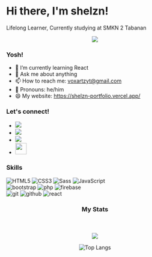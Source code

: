 <div style="padding: 1rem;">

# <summary><strong>Hi there, I'm shelzn!</strong></summary>
Lifelong Learner, Currently studying at SMKN 2 Tabanan <br>

<p align="center">
<img src="https://visitor-badge.laobi.icu/badge?page_id=abbyhendraprayoga" id="counter">
</p>

### <summary><strong>Yosh!</strong></summary>

- 🌱 I’m currently learning React
- 💬 Ask me about anything
- 📫 How to reach me: voxartzyt@gmail.com
- 💨 Pronouns: he/him
- 😄 My website: https://shelzn-portfolio.vercel.app/

### <summary><strong>Let's connect!</strong></summary>

- <a href="https://www.instagram.com/abbyhendraa_/"><img src="https://img.shields.io/badge/instagram%20@abbyhendraa_-DD2476?style=for-the-badge&logo=instagram&logoColor=white"/></a>
- <a href="https://www.youtube.com/@dizertkun"><img src="https://img.shields.io/badge/youtube%20@shelzn-FF0000?style=for-the-badge&logo=youtube&logoColor=white"/></a>
- <a href="https://x.com/zztryy"><img src="https://img.shields.io/badge/twitter%20@zztryy-0D95E8?style=for-the-badge&logo=twitter&logoColor=white"/></a>
- <a href="https://shelzn-portfolio.vercel.app"><img height="30px" src="https://img.shields.io/badge/My%20Website:%20shelznportfolio-8E2DE2?style=for-the-badge&logo=google%20chrome&logoColor=white"/></a>

### <summary><strong>Skills</strong></summary>

![HTML5](https://img.shields.io/badge/html%205-grey?style=for-the-badge&logo=html5&logoColor=white&labelColor=8E2DE2)
![CSS3](https://img.shields.io/badge/css%203-grey?style=for-the-badge&logo=css3&logoColor=white&labelColor=8E2DE2)
![Sass](https://img.shields.io/badge/sass-grey?style=for-the-badge&logo=sass&logoColor=white&labelColor=8E2DE2)
![JavaScript](https://img.shields.io/badge/-JavaScript-grey?style=for-the-badge&logo=javascript&logoColor=white&labelColor=8E2DE2)
<br>
![bootstrap](https://img.shields.io/badge/-bootstrap-grey?style=for-the-badge&logo=bootstrap&logoColor=white&labelColor=8E2DE2)
![php](https://img.shields.io/badge/-php-grey?style=for-the-badge&logo=php&logoColor=white&labelColor=8E2DE2)
![firebase](https://img.shields.io/badge/-firebase-grey?style=for-the-badge&logo=firebase&logoColor=white&labelColor=8E2DE2)
<br>
![git](https://img.shields.io/badge/-git-grey?style=for-the-badge&logo=git&logoColor=white&labelColor=8E2DE2)
![github](https://img.shields.io/badge/-github-grey?style=for-the-badge&logo=github&logoColor=white&labelColor=8E2DE2)
![react](https://img.shields.io/badge/-react-grey?style=for-the-badge&logo=react&logoColor=white&labelColor=8E2DE2)
<br>


### <p align="center"><strong>My Stats</strong></p><br>
<div align="center">
<img src="https://github-readme-stats.vercel.app/api?username=abbyhendraprayoga&show_icons=true&theme=radical&title_color=8E2DE2&text_color=fff&icon_color=8E2DE2">

![Top Langs](https://github-readme-stats.vercel.app/api/top-langs/?username=abbyhendraprayoga&theme=radical&title_color=8E2DE2&text_color=fff)
</div>


</div>
